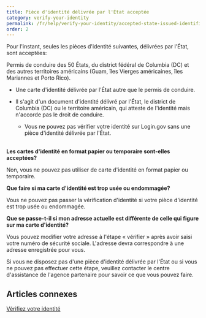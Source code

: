 ```yaml
---
title: Pièce d'identité délivrée par l'État acceptée
category: verify-your-identity
permalink: /fr/help/verify-your-identity/accepted-state-issued-identification/
order: 2
---
```

Pour l'instant, seules les pièces d'identité suivantes, délivrées par l'État, sont acceptées:

Permis de conduire des 50 États, du district fédéral de Columbia (DC) et des autres territoires américains (Guam, îles Vierges américaines, îles Mariannes et Porto Rico).

* Une carte d'identité délivrée par l'État autre que le permis de conduire.
* Il s'agit d'un document d'identité délivré par l'État, le district de Columbia (DC) ou le territoire américain, qui atteste de l'identité mais n'accorde pas le droit de conduire.

  * Vous ne pouvez pas vérifier votre identité sur Login.gov sans une pièce d'identité délivrée par l'État.

**\
Les cartes d'identité en format papier ou temporaire sont-elles acceptées?**

Non, vous ne pouvez pas utiliser de carte d'identité en format papier ou temporaire.



**Que faire si ma carte d'identité est trop usée ou endommagée?** 

Vous ne pouvez pas passer la vérification d'identité si votre pièce d'identité est trop usée ou endommagée. 



**Que se passe-t-il si mon adresse actuelle est différente de celle qui figure sur ma carte d'identité?**

Vous pouvez modifier votre adresse à l'étape « vérifier » après avoir saisi votre numéro de sécurité sociale. L'adresse devra correspondre à une adresse enregistrée pour vous. 



Si vous ne disposez pas d'une pièce d'identité délivrée par l'État ou si vous ne pouvez pas effectuer cette étape, veuillez contacter le centre d'assistance de l'agence partenaire pour savoir ce que vous pouvez faire.



## Articles connexes

[Vérifiez votre identité](/fr/help/verify-your-identity/overview/)